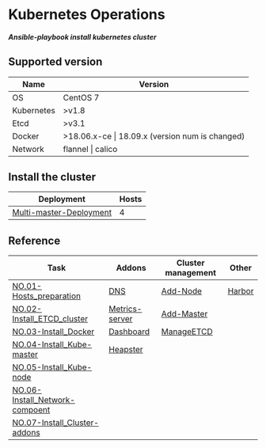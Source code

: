 # Kubernetes **Op**erations 

##### Ansible-playbook install kubernetes cluster

## Supported version

| Name       | Version                                         |
| ---------- | ----------------------------------------------- |
| OS         | CentOS 7                                        |
| Kubernetes | >v1.8                                           |
| Etcd       | >v3.1                                           |
| Docker     | >18.06.x-ce \| 18.09.x (version num is changed) |
| Network    | flannel \| calico                               |

## Install the cluster

| Deployment                                                   | Hosts |
| ------------------------------------------------------------ | ----- |
| <a href="docs/setup/00.K8S_multi-master_deployment.md">Multi-master-Deployment</a> | 4     |

## Reference

| Task                                                         | Addons                                                       | Cluster management                             | Other                                             |
| ------------------------------------------------------------ | ------------------------------------------------------------ | ---------------------------------------------- | ------------------------------------------------- |
| <a href="docs/setup/01.Hosts_environment_preparation.md">NO.01-Hosts_preparation</a> | <a href="docs/handbook/dns.md">DNS</a>                       | <a href="docs/op/AddNode.md">Add-Node</a>      | <a href="docs/setup/Install_Harbor.md">Harbor</a> |
| <a href="docs/setup/02.Install_ETCD_cluster.md">NO.02-Install_ETCD_cluster</a> | <a href="docs/handbook/metrics-server.md">Metrics-server</a> | <a href="docs/op/AddMaster.md">Add-Master</a>  |                                                   |
| <a href="docs/setup/03.Install_Docker.md">NO.03-Install_Docker</a> | <a href="docs/handbook/dashboard.md">Dashboard</a>           | <a href="docs/op/ManageETCD.md">ManageETCD</a> |                                                   |
| <a href="docs/setup/04.Install_Kube-master.md">NO.04-Install_Kube-master</a> | <a href="docs/handbook/heapster.md">Heapster</a>             |                                                |                                                   |
| <a href="docs/setup/05.Install_Kube-node.md">NO.05-Install_Kube-node</a> |                                                              |                                                |                                                   |
| <a href="docs/setup/06.Install_Network-Component.md">NO.06-Install_Network-compoent</a> |                                                              |                                                |                                                   |
| <a href="docs/setup/07.Install_Cluster-Addons.md">NO.07-Install_Cluster-addons</a> |                                                              |                                                |                                                   |

